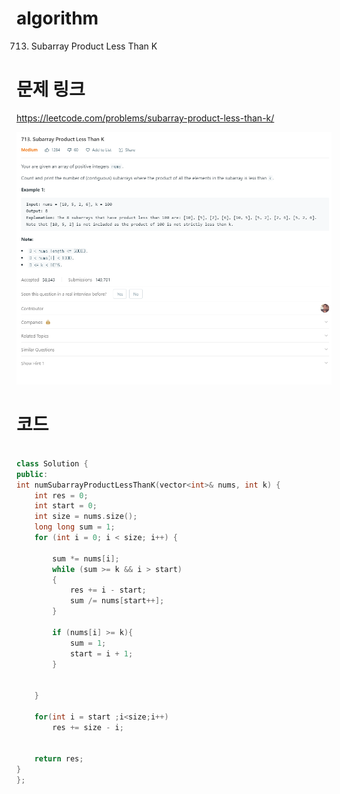 ﻿# algorithm 
713. Subarray Product Less Than K
  

# 문제 링크    
https://leetcode.com/problems/subarray-product-less-than-k/  


![title](https://github.com/jungmin3834/algorithm/blob/master/image/subarray-product-less-than-k.png)

# 코드

```cpp

class Solution {
public:
int numSubarrayProductLessThanK(vector<int>& nums, int k) {
	int res = 0;
	int start = 0;
    int size = nums.size();
	long long sum = 1;
	for (int i = 0; i < size; i++) {

        sum *= nums[i];
        while (sum >= k && i > start)
		{
            res += i - start;
            sum /= nums[start++];
		}
            
		if (nums[i] >= k){
            sum = 1;
            start = i + 1;
        }
        
        
	}

    for(int i = start ;i<size;i++)
        res += size - i;
    
    
	return res;
}
};

```
